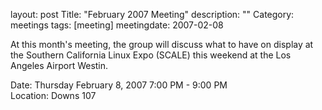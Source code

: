 layout: post
Title: "February 2007 Meeting"
description: ""
Category: meetings
tags: [meeting]
meetingdate: 2007-02-08

At this month's meeting, the group will discuss what to have on display at the 
Southern California Linux Expo (SCALE) this weekend at the Los Angeles Airport 
Westin.                                                                        
                                                                             
Date: Thursday February 8, 2007 7:00 PM - 9:00 PM                                
Location: Downs 107                                         
